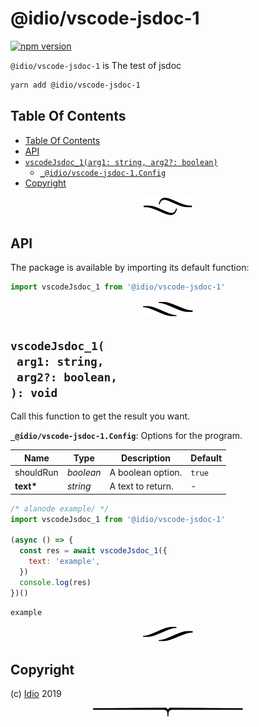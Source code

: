 # @idio/vscode-jsdoc-1

[![npm version](https://badge.fury.io/js/@idio/vscode-jsdoc-1.svg)](https://npmjs.org/package/@idio/vscode-jsdoc-1)

`@idio/vscode-jsdoc-1` is The test of jsdoc

```sh
yarn add @idio/vscode-jsdoc-1
```

## Table Of Contents

- [Table Of Contents](#table-of-contents)
- [API](#api)
- [`vscodeJsdoc_1(arg1: string, arg2?: boolean)`](#mynewpackagearg1-stringarg2-boolean-void)
  * [`_@idio/vscode-jsdoc-1.Config`](#type-_@idio/vscode-jsdoc-1config)
- [Copyright](#copyright)

<p align="center"><a href="#table-of-contents"><img src=".documentary/section-breaks/0.svg?sanitize=true"></a></p>

## API

The package is available by importing its default function:

```js
import vscodeJsdoc_1 from '@idio/vscode-jsdoc-1'
```

<p align="center"><a href="#table-of-contents"><img src=".documentary/section-breaks/1.svg?sanitize=true"></a></p>

## `vscodeJsdoc_1(`<br/>&nbsp;&nbsp;`arg1: string,`<br/>&nbsp;&nbsp;`arg2?: boolean,`<br/>`): void`

Call this function to get the result you want.

__<a name="type-_@idio/vscode-jsdoc-1config">`_@idio/vscode-jsdoc-1.Config`</a>__: Options for the program.

|   Name    |       Type       |    Description    | Default |
| --------- | ---------------- | ----------------- | ------- |
| shouldRun | <em>boolean</em> | A boolean option. | `true`  |
| __text*__ | <em>string</em>  | A text to return. | -       |

```js
/* alanode example/ */
import vscodeJsdoc_1 from '@idio/vscode-jsdoc-1'

(async () => {
  const res = await vscodeJsdoc_1({
    text: 'example',
  })
  console.log(res)
})()
```
```
example
```

<p align="center"><a href="#table-of-contents"><img src=".documentary/section-breaks/2.svg?sanitize=true"></a></p>

## Copyright

(c) [Idio][1] 2019

[1]: https://idio.cc

<p align="center"><a href="#table-of-contents"><img src=".documentary/section-breaks/-1.svg?sanitize=true"></a></p>